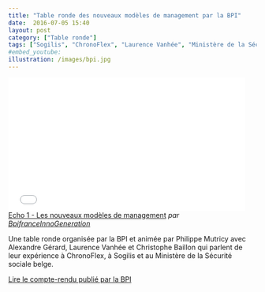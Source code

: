 ```yaml
---
title: "Table ronde des nouveaux modèles de management par la BPI"
date:  2016-07-05 15:40
layout: post
category: ["Table ronde"]
tags: ["Sogilis", "ChronoFlex", "Laurence Vanhée", "Ministère de la Sécurité sociale belge", "Alexandre Gérard", "Philippe Mutricy", "Christophe Baillon"]
#embed_youtube:
illustration: /images/bpi.jpg
---
```


<iframe frameborder="0" width="480" height="270" src="//www.dailymotion.com/embed/video/x4ckrla" allowfullscreen></iframe><br /><a href="http://www.dailymotion.com/video/x4ckrla_echo-1-les-nouveaux-modeles-de-management_news" target="_blank">Echo 1 - Les nouveaux mod&egrave;les de management</a> <i>par <a href="http://www.dailymotion.com/BpifranceInnoGeneration" target="_blank">BpifranceInnoGeneration</a></i>

Une table ronde organisée par la BPI et animée par Philippe Mutricy avec Alexandre Gérard, Laurence Vanhée et Christophe Baillon qui parlent de leur expérience à ChronoFlex, à Sogilis et au Ministère de la Sécurité sociale belge.

[Lire le compte-rendu publié par la BPI](http://www.bpifrance.fr/Vivez-Bpifrance/Actualites/Les-nouveaux-modeles-de-management-27026)

